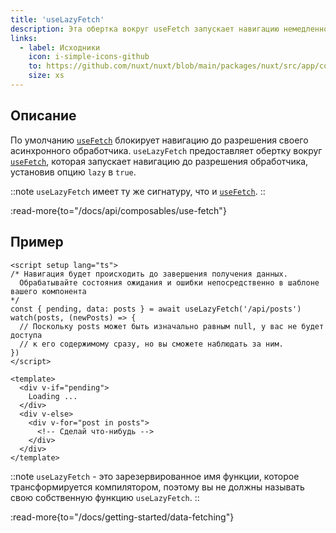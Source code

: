 ```yaml
---
title: 'useLazyFetch'
description: Эта обертка вокруг useFetch запускает навигацию немедленно.
links:
  - label: Исходники
    icon: i-simple-icons-github
    to: https://github.com/nuxt/nuxt/blob/main/packages/nuxt/src/app/composables/fetch.ts
    size: xs
---
```


## Описание

По умолчанию [`useFetch`](/docs/api/composables/use-fetch) блокирует навигацию до разрешения своего асинхронного обработчика. `useLazyFetch` предоставляет обертку вокруг [`useFetch`](/docs/api/composables/use-fetch), которая запускает навигацию до разрешения обработчика, установив опцию `lazy` в `true`.

::note
`useLazyFetch` имеет ту же сигнатуру, что и [`useFetch`](/docs/api/composables/use-fetch).
::

:read-more{to="/docs/api/composables/use-fetch"}

## Пример

```vue [pages/index.vue]
<script setup lang="ts">
/* Навигация будет происходить до завершения получения данных.
  Обрабатывайте состояния ожидания и ошибки непосредственно в шаблоне вашего компонента
*/
const { pending, data: posts } = await useLazyFetch('/api/posts')
watch(posts, (newPosts) => {
  // Поскольку posts может быть изначально равным null, у вас не будет доступа
  // к его содержимому сразу, но вы сможете наблюдать за ним.
})
</script>

<template>
  <div v-if="pending">
    Loading ...
  </div>
  <div v-else>
    <div v-for="post in posts">
      <!-- Сделай что-нибудь -->
    </div>
  </div>
</template>
```

::note
`useLazyFetch` - это зарезервированное имя функции, которое трансформируется компилятором, поэтому вы не должны называть свою собственную функцию `useLazyFetch`.
::

:read-more{to="/docs/getting-started/data-fetching"}
